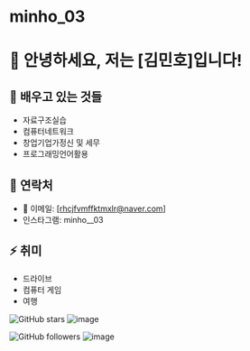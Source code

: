 # minho_03
# 👋 안녕하세요, 저는 [김민호]입니다!  

## 🌱 배우고 있는 것들
- 자료구조실습
- 컴퓨터네트워크
- 창업기업가정신 및 세무
- 프로그래밍언어활용

## 💬 연락처
- 📧 이메일: [rhcjfvmffktmxlr@naver.com]
- 인스타그램: minho__03

## ⚡ 취미
- 드라이브
- 컴퓨터 게임
- 여행
  
![GitHub stars](https://img.shields.io/github/stars/Emmett6401?style=social)
![image](https://github.com/user-attachments/assets/91606a51-d3c9-4306-9050-3b8ad194a399)

![GitHub followers](https://img.shields.io/github/followers/Emmett6401?style=social)
![image](https://github.com/user-attachments/assets/d1d8ddae-6b32-4d0f-95c5-dadb3c9a59cd)

